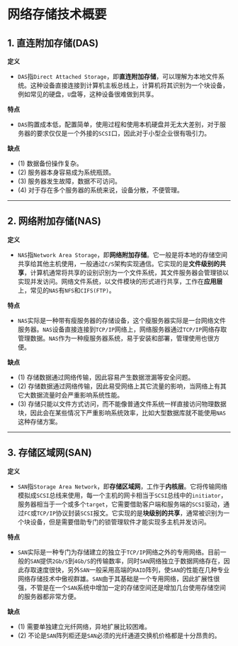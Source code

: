 # 网络存储技术概要

## 1. 直连附加存储(DAS)

**定义**

* ​`DAS`​指`Direct Attached Storage`​，即**直连附加存储**，可以理解为本地文件系统。这种设备直接连接到计算机主板总线上，计算机将其识别为一个块设备，例如常见的硬盘，`U`​盘等，这种设备很难做到共享。

**特点**

* ​`DAS`​购置成本低，配置简单，使用过程和使用本机硬盘并无太大差别，对于服务器的要求仅仅是一个外接的`SCSI`​口，因此对于小型企业很有吸引力。

**缺点**

* (1) 数据备份操作复杂。
* (2) 服务器本身容易成为系统瓶颈。
* (3) 服务器发生故障，数据不可访问。
* (4) 对于存在多个服务器的系统来说，设备分散，不便管理。

---

## 2. 网络附加存储(NAS)

**定义**

* ​`NAS`​指`Network Area Storage`​，即**网络附加存储**。它一般是将本地的存储空间共享给其他主机使用，一般通过`C/S`​架构实现通信。它实现的是**文件级别的共享**，计算机通常将共享的设别识别为一个文件系统，其文件服务器会管理锁以实现并发访问。网络文件系统，以文件模块的形式进行共享，工作在**应用层**上，常见的`NAS`​有`NFS`​和`CIFS(FTP)`​。

**特点**

* ​`NAS`​实际是一种带有瘦服务器的存储设备，这个瘦服务器实际是一台网络文件服务器。`NAS`​设备直接连接到`TCP/IP`​网络上，网络服务器通过`TCP/IP`​网络存取管理数据。`NAS`​作为一种瘦服务器系统，易于安装和部署，管理使用也很方便。

**缺点**

* (1) 存储数据通过网络传输，因此容易产生数据泄漏等安全问题。
* (2) 存储数据通过网络传输，因此易受网络上其它流量的影响，当网络上有其它大数据流量时会严重影响系统性能。
* (3) 存储只能以文件方式访问，而不能像普通文件系统一样直接访问物理数据块，因此会在某些情况下严重影响系统效率，比如大型数据库就不能使用`NAS`​这种存储方案。

---

## 3. 存储区域网(SAN)

**定义**

* ​`SAN`​指`Storage Area Network`​，即**存储区域网**，工作于**内核层**。它将传输网络模拟成`SCSI`​总线来使用，每一个主机的网卡相当于`SCSI`​总线中的`initiator`​，服务器相当于一个或多个`target`​，它需要借助客户端和服务端的`SCSI`​驱动，通过`FC`​或`TCP/IP`​协议封装`SCSI`​报文。它实现的是**块级别的共享**，通常被识别为一个块设备，但是需要借助专门的锁管理软件才能实现多主机并发访问。

**特点**

* ​`SAN`​实际是一种专门为存储建立的独立于`TCP/IP`​网络之外的专用网络。目前一般的`SAN`​提供`2Gb/S`​到`4Gb/S`​的传输数率，同时`SAN`​网络独立于数据网络存在，因此存取速度很快，另外`SAN`​一般采用高端的`RAID`​阵列，使`SAN`​的性能在几种专业网络存储技术中傲视群雄。`SAN`​由于其基础是一个专用网络，因此扩展性很强，不管是在一个`SAN`​系统中增加一定的存储空间还是增加几台使用存储空间的服务器都非常方便。

**缺点**

* (1) 需要单独建立光纤网络，异地扩展比较困难。
* (2) 不论是`SAN`​阵列柜还是`SAN`​必须的光纤通道交换机价格都是十分昂贵的。
